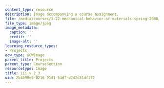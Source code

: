 ```yaml
---
content_type: resource
description: Image accompanying a course assignment.
file: /media/courses/3-22-mechanical-behavior-of-materials-spring-2008/2b4698e50216914154d7d242d31df172_iii_v_2_3.jpg
file_type: image/jpeg
image_metadata:
  caption: ''
  credit: ''
  image-alt: ''
learning_resource_types:
- Projects
ocw_type: OCWImage
parent_title: Projects
parent_type: CourseSection
resourcetype: Image
title: iii_v_2_3
uid: 2b4698e5-0216-9141-54d7-d242d31df172
---
```

